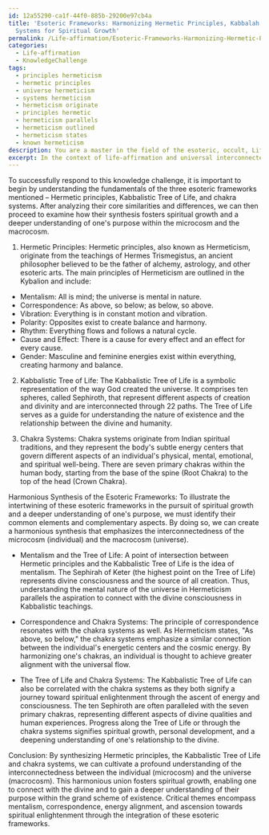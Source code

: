 ```yaml
---
id: 12a55290-ca1f-44f0-885b-29200e97cb4a
title: 'Esoteric Frameworks: Harmonizing Hermetic Principles, Kabbalah, and Chakra
  Systems for Spiritual Growth'
permalink: /Life-affirmation/Esoteric-Frameworks-Harmonizing-Hermetic-Principles-Kabbalah-and-Chakra-Systems-for-Spiritual-Growth/
categories:
  - Life-affirmation
  - KnowledgeChallenge
tags:
  - principles hermeticism
  - hermetic principles
  - universe hermeticism
  - systems hermeticism
  - hermeticism originate
  - principles hermetic
  - hermeticism parallels
  - hermeticism outlined
  - hermeticism states
  - known hermeticism
description: You are a master in the field of the esoteric, occult, Life-affirmation and Education. You are a writer of tests, challenges, books and deep knowledge on Life-affirmation for initiates and students to gain deep insights and understanding from. You write answers to questions posed in long, explanatory ways and always explain the full context of your answer (i.e., related concepts, formulas, examples, or history), as well as the step-by-step thinking process you take to answer the challenges. Be rigorous and thorough, and summarize the key themes, ideas, and conclusions at the end.
excerpt: In the context of life-affirmation and universal interconnectedness, illustrate a harmonious synthesis of Hermetic principles, Kabbalistic Tree of Life, and chakra systems to reveal how the intertwining of these esoteric frameworks fosters spiritual growth and a deeper understanding of one's purpose within the microcosm and the macrocosm.
---
```

To successfully respond to this knowledge challenge, it is important to begin by understanding the fundamentals of the three esoteric frameworks mentioned – Hermetic principles, Kabbalistic Tree of Life, and chakra systems. After analyzing their core similarities and differences, we can then proceed to examine how their synthesis fosters spiritual growth and a deeper understanding of one's purpose within the microcosm and the macrocosm.

1. Hermetic Principles:
Hermetic principles, also known as Hermeticism, originate from the teachings of Hermes Trismegistus, an ancient philosopher believed to be the father of alchemy, astrology, and other esoteric arts. The main principles of Hermeticism are outlined in the Kybalion and include:

- Mentalism: All is mind; the universe is mental in nature.
- Correspondence: As above, so below; as below, so above.
- Vibration: Everything is in constant motion and vibration.
- Polarity: Opposites exist to create balance and harmony.
- Rhythm: Everything flows and follows a natural cycle.
- Cause and Effect: There is a cause for every effect and an effect for every cause.
- Gender: Masculine and feminine energies exist within everything, creating harmony and balance.

2. Kabbalistic Tree of Life:
The Kabbalistic Tree of Life is a symbolic representation of the way God created the universe. It comprises ten spheres, called Sephiroth, that represent different aspects of creation and divinity and are interconnected through 22 paths. The Tree of Life serves as a guide for understanding the nature of existence and the relationship between the divine and humanity.

3. Chakra Systems:
Chakra systems originate from Indian spiritual traditions, and they represent the body's subtle energy centers that govern different aspects of an individual's physical, mental, emotional, and spiritual well-being. There are seven primary chakras within the human body, starting from the base of the spine (Root Chakra) to the top of the head (Crown Chakra).

Harmonious Synthesis of the Esoteric Frameworks:
To illustrate the intertwining of these esoteric frameworks in the pursuit of spiritual growth and a deeper understanding of one's purpose, we must identify their common elements and complementary aspects. By doing so, we can create a harmonious synthesis that emphasizes the interconnectedness of the microcosm (individual) and the macrocosm (universe).

- Mentalism and the Tree of Life:
A point of intersection between Hermetic principles and the Kabbalistic Tree of Life is the idea of mentalism. The Sephirah of Keter (the highest point on the Tree of Life) represents divine consciousness and the source of all creation. Thus, understanding the mental nature of the universe in Hermeticism parallels the aspiration to connect with the divine consciousness in Kabbalistic teachings.

- Correspondence and Chakra Systems:
The principle of correspondence resonates with the chakra systems as well. As Hermeticism states, "As above, so below," the chakra systems emphasize a similar connection between the individual's energetic centers and the cosmic energy. By harmonizing one's chakras, an individual is thought to achieve greater alignment with the universal flow.

- The Tree of Life and Chakra Systems:
The Kabbalistic Tree of Life can also be correlated with the chakra systems as they both signify a journey toward spiritual enlightenment through the ascent of energy and consciousness. The ten Sephiroth are often paralleled with the seven primary chakras, representing different aspects of divine qualities and human experiences. Progress along the Tree of Life or through the chakra systems signifies spiritual growth, personal development, and a deepening understanding of one's relationship to the divine.

Conclusion:
By synthesizing Hermetic principles, the Kabbalistic Tree of Life and chakra systems, we can cultivate a profound understanding of the interconnectedness between the individual (microcosm) and the universe (macrocosm). This harmonious union fosters spiritual growth, enabling one to connect with the divine and to gain a deeper understanding of their purpose within the grand scheme of existence. Critical themes encompass mentalism, correspondence, energy alignment, and ascension towards spiritual enlightenment through the integration of these esoteric frameworks.
